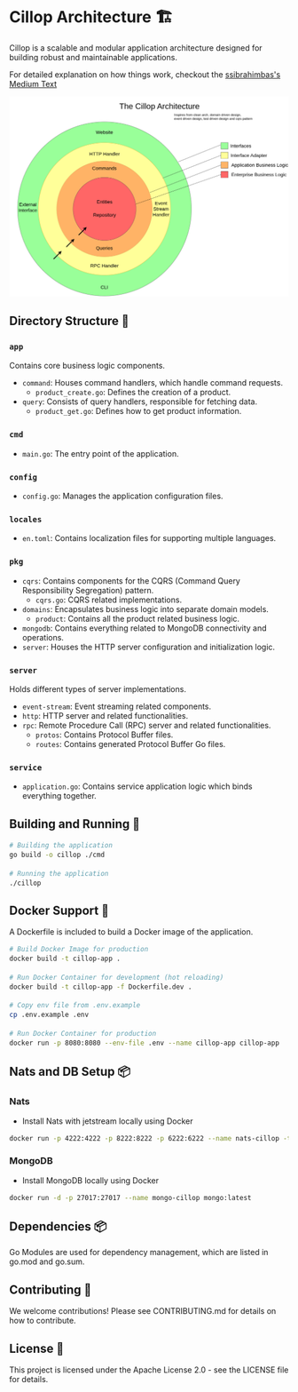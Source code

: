 # Cillop Architecture 🏗

Cillop is a scalable and modular application architecture designed for building robust and maintainable applications.

For detailed explanation on how things work, checkout the [ssibrahimbas's Medium Text](https://ssibrahimbas.medium.com/the-cillop-architecture-675ff2102b5a)

 ![The Architecture Overview](./__readme__/cillop.drawio.png)

## Directory Structure 📂

### `app`

Contains core business logic components.

- `command`: Houses command handlers, which handle command requests.
  - `product_create.go`: Defines the creation of a product.
- `query`: Consists of query handlers, responsible for fetching data.
  - `product_get.go`: Defines how to get product information.

### `cmd`

- `main.go`: The entry point of the application.

### `config`

- `config.go`: Manages the application configuration files.

### `locales`

- `en.toml`: Contains localization files for supporting multiple languages.

### `pkg`

- `cqrs`: Contains components for the CQRS (Command Query Responsibility Segregation) pattern.
  - `cqrs.go`: CQRS related implementations.
- `domains`: Encapsulates business logic into separate domain models.
  - `product`: Contains all the product related business logic.
- `mongodb`: Contains everything related to MongoDB connectivity and operations.
- `server`: Houses the HTTP server configuration and initialization logic.

### `server`

Holds different types of server implementations.

- `event-stream`: Event streaming related components.
- `http`: HTTP server and related functionalities.
- `rpc`: Remote Procedure Call (RPC) server and related functionalities.
  - `protos`: Contains Protocol Buffer files.
  - `routes`: Contains generated Protocol Buffer Go files.

### `service`

- `application.go`: Contains service application logic which binds everything together.

## Building and Running 🚀

```bash
# Building the application
go build -o cillop ./cmd

# Running the application
./cillop
```

## Docker Support 🐳

A Dockerfile is included to build a Docker image of the application.

```bash
# Build Docker Image for production
docker build -t cillop-app .

# Run Docker Container for development (hot reloading)
docker build -t cillop-app -f Dockerfile.dev .

# Copy env file from .env.example
cp .env.example .env

# Run Docker Container for production
docker run -p 8080:8080 --env-file .env --name cillop-app cillop-app
```

## Nats and DB Setup 📦

### Nats

- Install Nats with jetstream locally using Docker

```bash
docker run -p 4222:4222 -p 8222:8222 -p 6222:6222 --name nats-cillop -ti nats:latest --js
```

### MongoDB

- Install MongoDB locally using Docker

```bash
docker run -d -p 27017:27017 --name mongo-cillop mongo:latest
```

## Dependencies 📦

Go Modules are used for dependency management, which are listed in go.mod and go.sum.

## Contributing 🤝

We welcome contributions! Please see CONTRIBUTING.md for details on how to contribute.

## License 📄

This project is licensed under the Apache License 2.0 - see the LICENSE file for details.

